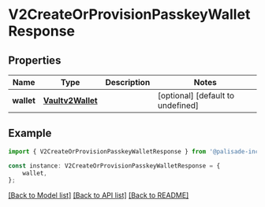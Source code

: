 # V2CreateOrProvisionPasskeyWalletResponse


## Properties

Name | Type | Description | Notes
------------ | ------------- | ------------- | -------------
**wallet** | [**Vaultv2Wallet**](Vaultv2Wallet.md) |  | [optional] [default to undefined]

## Example

```typescript
import { V2CreateOrProvisionPasskeyWalletResponse } from '@palisade-inc/typescript-sdk';

const instance: V2CreateOrProvisionPasskeyWalletResponse = {
    wallet,
};
```

[[Back to Model list]](../README.md#documentation-for-models) [[Back to API list]](../README.md#documentation-for-api-endpoints) [[Back to README]](../README.md)
